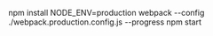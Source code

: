 npm install
NODE_ENV=production webpack --config ./webpack.production.config.js --progress
npm start
